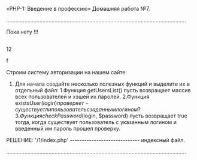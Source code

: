 «PHP-1: Введение в профессию» 
Домашняя работа №7.

.......................................................................................................................

Пока нету !!!
##
12

 f

 










Строим систему авторизации на нашем сайте:

1. Для начала создайте несколько полезных функций и выделите их в отдельный файл:
    1.Функция getUsersList() пусть возвращает массив всех пользователей и хэшей их паролей.
    2.Функция existsUser($login) проверяет - существует ли пользователь с заданным логином?
    3.Функция сheckPassword($login, $password) пусть возвращает true тогда, 
      когда существует пользователь с указанным логином и введенный им пароль прошел проверку.



РЕШЕНИЕ:
'/1/index.php' ----------------------------- индексный файл.

.......................................................................................................................